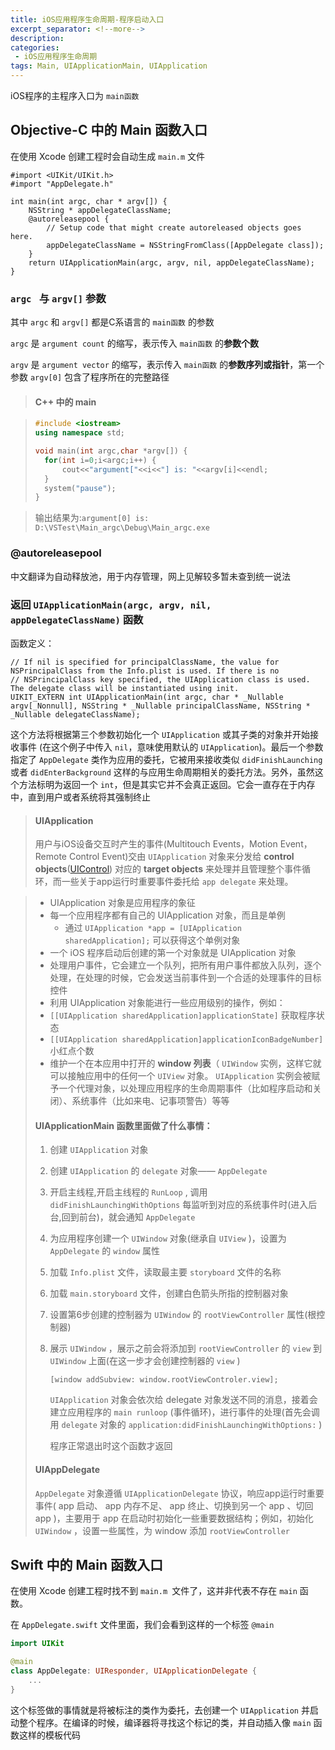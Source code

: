 ```yaml
---
title: iOS应用程序生命周期-程序启动入口
excerpt_separator: <!--more-->
description: 
categories:
 - iOS应用程序生命周期
tags: Main, UIApplicationMain, UIApplication
---
```


iOS程序的主程序入口为 `main函数` 

## Objective-C 中的 Main 函数入口

在使用 Xcode 创建工程时会自动生成 `main.m` 文件

```objc
#import <UIKit/UIKit.h>
#import "AppDelegate.h"

int main(int argc, char * argv[]) {
    NSString * appDelegateClassName;
    @autoreleasepool {
        // Setup code that might create autoreleased objects goes here.
        appDelegateClassName = NSStringFromClass([AppDelegate class]);
    }
    return UIApplicationMain(argc, argv, nil, appDelegateClassName);
}
```

### `argc ` 与 `argv[]` 参数

其中 `argc` 和 `argv[]` 都是C系语言的 `main函数` 的参数

`argc` 是 `argument count` 的缩写，表示传入 `main函数` 的**参数个数**

`argv` 是  `argument vector` 的缩写，表示传入 `main函数` 的**参数序列或指针**，第一个参数 `argv[0]` 包含了程序所在的完整路径

> #### C++ 中的 main

> ```c++
> #include <iostream>
> using namespace std;
> 
> void main(int argc,char *argv[]) {
> 	for(int i=0;i<argc;i++) {
> 		cout<<"argument["<<i<<"] is: "<<argv[i]<<endl;
> 	}
> 	system("pause");
> }
> ```

>  输出结果为:`argument[0] is: D:\VSTest\Main_argc\Debug\Main_argc.exe`

<!--more-->

### @autoreleasepool

中文翻译为自动释放池，用于内存管理，网上见解较多暂未查到统一说法

### 返回 `UIApplicationMain(argc, argv, nil, appDelegateClassName)` 函数

函数定义：

```objc
// If nil is specified for principalClassName, the value for NSPrincipalClass from the Info.plist is used. If there is no
// NSPrincipalClass key specified, the UIApplication class is used. The delegate class will be instantiated using init.
UIKIT_EXTERN int UIApplicationMain(int argc, char * _Nullable argv[_Nonnull], NSString * _Nullable principalClassName, NSString * _Nullable delegateClassName);
```

这个方法将根据第三个参数初始化一个 `UIApplication` 或其子类的对象并开始接收事件 (在这个例子中传入 `nil`，意味使用默认的 `UIApplication`)。最后一个参数指定了 `AppDelegate` 类作为应用的委托，它被用来接收类似 `didFinishLaunching` 或者 `didEnterBackground` 这样的与应用生命周期相关的委托方法。另外，虽然这个方法标明为返回一个 `int`，但是其实它并不会真正返回。它会一直存在于内存中，直到用户或者系统将其强制终止

> #### UIApplication
>
> 用户与iOS设备交互时产生的事件(Multitouch Events，Motion Event，Remote Control Event)交由 `UIApplication` 对象来分发给  **control objects**([UIControl](https://developer.apple.com/documentation/uikit/uicontrol#//apple_ref/occ/cl/UIControl)) 对应的 **target objects** 来处理并且管理整个事件循环，而一些关于app运行时重要事件委托给 `app delegate` 来处理。

> * UIApplication 对象是应用程序的象征
> * 每一个应用程序都有自己的 UIApplication 对象，而且是单例
>   * 通过 `UIApplication *app = [UIApplication sharedApplication];` 可以获得这个单例对象
> * 一个 iOS 程序启动后创建的第一个对象就是 UIApplication 对象
> * 处理用户事件，它会建立一个队列，把所有用户事件都放入队列，逐个处理，在处理的时候，它会发送当前事件到一个合适的处理事件的目标控件
> * 利用 UIApplication 对象能进行一些应用级别的操作，例如：
> * `[[UIApplication sharedApplication]applicationState]` 获取程序状态
> * `[[UIApplication sharedApplication]applicationIconBadgeNumber]` 小红点个数
> * 维护一个在本应用中打开的 **window 列表**（ `UIWindow` 实例，这样它就可以接触应用中的任何一个 `UIView` 对象。 `UIApplication` 实例会被赋予一个代理对象，以处理应用程序的生命周期事件（比如程序启动和关闭）、系统事件（比如来电、记事项警告）等等
>
> #### UIApplicationMain 函数里面做了什么事情：
>
> 1. 创建 `UIApplication` 对象
>
> 2. 创建 `UIApplication` 的 `delegate` 对象—— `AppDelegate`
>
> 3. 开启主线程,开启主线程的 `RunLoop`  , 调用 `didFinishLaunchingWithOptions` 每监听到对应的系统事件时(进入后台,回到前台)，就会通知 `AppDelegate`
>
> 4. 为应用程序创建一个 `UIWindow` 对象(继承自 `UIView` )，设置为 `AppDelegate` 的 `window` 属性
>
> 5. 加载 `Info.plist` 文件，读取最主要 `storyboard` 文件的名称
>
> 6. 加载 `main.storyboard` 文件，创建白色箭头所指的控制器对象
>
> 7. 设置第6步创建的控制器为 `UIWindow` 的 `rootViewController` 属性(根控制器)
>
> 8. 展示 `UIWindow` ，展示之前会将添加到 `rootViewController` 的 `view` 到 `UIWindow` 上面(在这一步才会创建控制器的 `view` )
>
>    `[window addSubview: window.rootViewControler.view];`
>
>    `UIApplication` 对象会依次给 delegate 对象发送不同的消息，接着会建立应用程序的 `main runloop`  (事件循环)，进行事件的处理(首先会调用 `delegate` 对象的 `application:didFinishLaunchingWithOptions:` )
>
>    程序正常退出时这个函数才返回
>
> #### UIAppDelegate
>
> `AppDelegate` 对象遵循 `UIApplicationDelegate` 协议，响应app运行时重要事件( app 启动、 app 内存不足、 app 终止、切换到另一个 app 、切回 app )，主要用于 app 在启动时初始化一些重要数据结构；例如，初始化  `UIWindow`  ，设置一些属性，为 window 添加 `rootViewController`

##  Swift 中的 Main 函数入口

在使用 Xcode 创建工程时找不到 `main.m `文件了，这并非代表不存在  `main`  函数。

在 `AppDelegate.swift` 文件里面，我们会看到这样的一个标签 `@main`

```swift
import UIKit

@main
class AppDelegate: UIResponder, UIApplicationDelegate {
	...
}
```

这个标签做的事情就是将被标注的类作为委托，去创建一个  `UIApplication`  并启动整个程序。在编译的时候，编译器将寻找这个标记的类，并自动插入像 `main` 函数这样的模板代码


